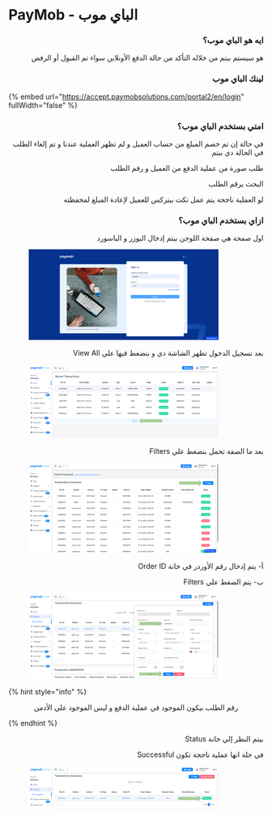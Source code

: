 # PayMob  - الباي موب

<h3 align="right">ايه هو الباي موب؟</h3>

<p align="right">هو سيستم بيتم من خلاله التأكد من حالة الدفع الأونلاين سواء تم القبول أو الرفض</p>

<h3 align="right">لينك الباي موب</h3>

{% embed url="https://accept.paymobsolutions.com/portal2/en/login" fullWidth="false" %}

<h3 align="right">امتي بستخدم الباي موب؟</h3>

<p align="right">في حالة إن تم خصم المبلغ من حساب العميل و لم تظهر العملية عندنا و تم إلغاء الطلب في الحالة دي بيتم</p>

<p align="right">طلب صورة من عملية الدفع من العميل و رقم الطلب</p>

<p align="right">البحث برقم الطلب</p>

<p align="right">لو العملية ناجحة يتم عمل تكت بيتركس للعميل لإعادة المبلغ لمحفظته</p>

<h3 align="right">ازاي بستخدم الباي موب؟</h3>

<p align="right">اول صفحة هي صفحة اللوجن بيتم إدخال اليوزر و الباسورد</p>

<figure><img src="../.gitbook/assets/image (3).png" alt="" width="375"><figcaption></figcaption></figure>

<p align="right">View All بعد تسجيل الدخول تظهر الشاشة دي و بنضغط فيها علي </p>

<figure><img src="../.gitbook/assets/image (4).png" alt="" width="375"><figcaption></figcaption></figure>

<p align="right">Filters بعد ما الصفة تحمل بنضغط علي </p>

<figure><img src="../.gitbook/assets/image (5).png" alt="" width="375"><figcaption></figcaption></figure>

<p align="right">Order ID أ- يتم إدخال رقم الأوردر في خانة </p>

<p align="right">Filters ب- يتم الضغط علي</p>

<figure><img src="../.gitbook/assets/image (7).png" alt="" width="375"><figcaption></figcaption></figure>

{% hint style="info" %}
<p align="center">رقم الطلب بيكون الموجود في عملية الدفع و ليس الموجود علي الأدمن</p>
{% endhint %}

<p align="right">Status بيتم النظر إلي خانة </p>

<p align="right">Successful في حلة انها عملية ناجحة تكون </p>

<figure><img src="../.gitbook/assets/image (8).png" alt="" width="375"><figcaption></figcaption></figure>
